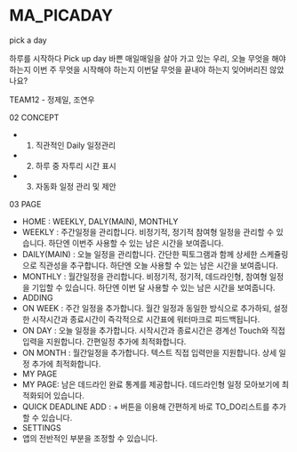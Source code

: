# MA_PICADAY
pick a day

하루를 시작하다 Pick up day
바쁜 매일매일을 살아 가고 있는 우리,
오늘 무엇을 해야 하는지 이번 주 무엇을 시작해야 하는지
이번달 무엇을 끝내야 하는지 잊어버리진 않았나요?

TEAM12 - 정제일, 조연우

02 CONCEPT
 - 1. 직관적인 Daily 일정관리
 - 2. 하루 중 자투리 시간 표시
 - 3. 자동화 일정 관리 및 제안

03 PAGE
 - HOME : WEEKLY, DALY(MAIN), MONTHLY
  - WEEKLY : 주간일정을 관리합니다. 비정기적, 정기적 참여형 일정을 관리할 수 있습니다. 하단엔 이번주 사용할 수 있는 남은 시간을 보여줍니다.
  - DAILY(MAIN) : 오늘 일정을 관리합니다. 간단한 픽토그램과 함께 상세한 스케쥴링으로 직관성을 추구합니다. 하단엔 오늘 사용할 수 있는 남은 시간을 보여줍니다.
  - MONTHLY : 월간일정을 관리합니다. 비정기적, 정기적, 데드라인형, 참여형 일정을 기입할 수 있습니다. 하단엔 이번 달 사용할 수 있는 남은 시간을 보여줍니다.
 - ADDING
  - ON WEEK : 주간 일정을 추가합니다. 월간 일정과 동일한 방식으로 추가하되, 설정한 시작시간과 종료시간이 즉각적으로 시간표에 워터마크로 피드백됩니다.
  - ON DAY : 오늘 일정을 추가합니다. 시작시간과 종료시간은 경계선 Touch와 직접입력을 지원합니다. 간편일정 추가에 최적화합니다.
  - ON MONTH : 월간일정을 추가합니다. 텍스트 직접 입력만을 지원합니다. 상세 일정 추가에 최적화합니다.
 - MY PAGE
  - MY PAGE: 남은 데드라인 완료 통계를 제공합니다. 데드라인형 일정 모아보기에 최적화되어 있습니다.
  - QUICK DEADLINE ADD : + 버튼을 이용해 간편하게 바로 TO_DO리스트를 추가할 수 있습니다.
 - SETTINGS
  - 앱의 전반적인 부분을 조정할 수 있습니다.
